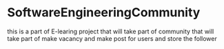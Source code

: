 # SoftwareEngineeringCommunity

this is a part of E-learing project that will take part of community that will take part of make vacancy and make post for users and store the follower
